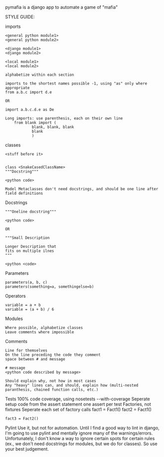 pymafia is a django app to automate a game of "mafia"


STYLE GUIDE:

imports

	<general python module1>
	<general python module2>

	<django module1>
	<django module2>

	<local module1>
	<local module2>

	alphabetize within each section

	imports to the shortest names possible -1, using "as" only where appropriate
	from a.b.c import d.e

	OR

	import a.b.c.d.e as De

	Long imports: use parenthesis, each on their own line
		from blank import (
				blank, blank, blank
				blank
				)
classes

	<stuff before it>


	class <SnakeCasedClassName>
	"""Docstring"""
	
	<python code>

	Model Metaclasses don't need docstrings, and should be one line after field definitions


Docstrings

	"""Oneline docstring"""

	<python code>

	OR

	"""Small Description

	Longer Description that
	fits on multiple ilnes
	"""

	<python <code>


Parameters

	parameters(a, b, c)
	parameters(something=a, somethingelse=b)

Operators

	variable = a + b
	variable = (a + b) / 6


Modules

	Where possible, alphabetize classes
	Leave comments where impossible

Comments

	Line for themselves
	On the line preceding the code they comment
	space between # and message

	# message
	<python code described by message>

	Should explain why, not how in most cases
	Any "heavy" lines can, and should, explain how (multi-nested paranthesis, chained function calls, etc.)

Tests
	100% code coverage, using nosetests --with-coverage
	Seperate setup code from the assert statement
	one assert per test
	Factories, not fixtures
	Seperate each set of factory calls
	fact1 = Fact1()
	fact2 = Fact1()

	fact3 = Fact2()


Pylint
	Use it, but not for automation.  Until I find a good way to lint in django, I'm going to use pylint and mentally ignore many of the warnings/errors.  Unfortunately, I don't know a way to ignore certain spots for certain rules (ex., we don't need docstrings for modules, but we do for classes).  So use your best judgement.
